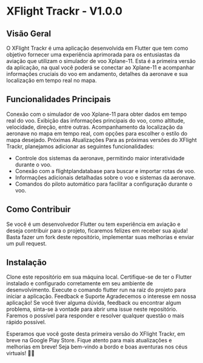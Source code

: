 # XFlight Trackr - V1.0.0

## Visão Geral
O XFlight Trackr é uma aplicação desenvolvida em Flutter que tem como objetivo fornecer uma experiência aprimorada para os entusiastas da aviação que utilizam o simulador de voo Xplane-11. Esta é a primeira versão da aplicação, na qual você poderá se conectar ao Xplane-11 e acompanhar informações cruciais do voo em andamento, detalhes da aeronave e sua localização em tempo real no mapa.

## Funcionalidades Principais
Conexão com o simulador de voo Xplane-11 para obter dados em tempo real do voo.
Exibição das informações principais do voo, como altitude, velocidade, direção, entre outras.
Acompanhamento da localização da aeronave no mapa em tempo real, com opções para escolher o estilo do mapa desejado.
Próximas Atualizações
Para as próximas versões do XFlight Trackr, planejamos adicionar as seguintes funcionalidades:

- Controle dos sistemas da aeronave, permitindo maior interatividade durante o voo.
- Conexão com a flightplandatabase para buscar e importar rotas de voo.
- Informações adicionais detalhadas sobre o voo e sistemas da aeronave.
- Comandos do piloto automático para facilitar a configuração durante o voo.

## Como Contribuir
Se você é um desenvolvedor Flutter ou tem experiência em aviação e deseja contribuir para o projeto, ficaremos felizes em receber sua ajuda! Basta fazer um fork deste repositório, implementar suas melhorias e enviar um pull request.

## Instalação
Clone este repositório em sua máquina local.
Certifique-se de ter o Flutter instalado e configurado corretamente em seu ambiente de desenvolvimento.
Execute o comando flutter run na raiz do projeto para iniciar a aplicação.
Feedback e Suporte
Agradecemos o interesse em nossa aplicação! Se você tiver alguma dúvida, feedback ou encontrar algum problema, sinta-se à vontade para abrir uma issue neste repositório. Faremos o possível para responder e resolver qualquer questão o mais rápido possível.


Esperamos que você goste desta primeira versão do XFlight Trackr, em breve na Google Play Store. Fique atento para mais atualizações e melhorias em breve! Seja bem-vindo a bordo e boas aventuras nos céus virtuais! 🛫✨

